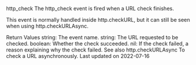 http_check
The http_check event is fired when a URL check finishes.

This event is normally handled inside http.checkURL, but it can still be seen when using http.checkURLAsync.

Return Values
string: The event name.
string: The URL requested to be checked.
boolean: Whether the check succeeded.
nil: If the check failed, a reason explaining why the check failed.
See also
http.checkURLAsync To check a URL asynchronously.
Last updated on 2022-07-16